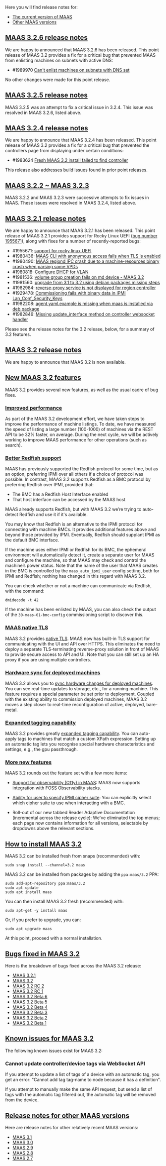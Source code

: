 <!-- "MAAS 3.2 release notes" -->

Here you will find release notes for:

- [The current version of MAAS](#heading--current-maas-release-notes)
- [Other MAAS versions](#heading--other-maas-versions)

<a href="#heading--3-2-6-maas-release-notes"><h2 id="heading--3-2-6-maas-release-notes">MAAS 3.2.6 release notes</h2></a>

We are happy to announced that MAAS 3.2.6 has been released. This point release of MAAS 3.2 provides a fix for a critical bug that prevented MAAS from enlisting machines on subnets with active DNS:

- #1989970 [Can't enlist machines on subnets with DNS set](https://bugs.launchpad.net/bugs/1989970)

No other changes were made for this point release.

<a href="#heading--3-2-5-maas-release-notes"><h2 id="heading--3-2-5-maas-release-notes">MAAS 3.2.5 release notes</h2></a>

MAAS 3.2.5 was an attempt to fix a critical issue in 3.2.4.  This issue was resolved in MAAS 3.2.6, listed above. 

<a href="#heading--3-2-4-maas-release-notes"><h2 id="heading--3-2-4-maas-release-notes">MAAS 3.2.4 release notes</h2></a>

We are happy to announce that MAAS 3.2.4 has been released.  This point release of MAAS 3.2 provides a fix for a critical bug that prevented the controllers page from displaying under certain conditions:

-  #1983624 [Fresh MAAS 3.2 install failed to find controller](https://bugs.launchpad.net/bugs/1983624)

This release also addresses build issues found in prior point releases.

<a href="#heading--3-2-2-3-2-3-release-notes"><h2 id="heading--3-2-2-3-2-3-release-notes">MAAS 3.2.2 ~ MAAS 3.2.3</h2></a>

MAAS 3.2.2 and MAAS 3.2.3 were successive attempts to fix issues in MAAS.  These issues were resolved in MAAS 3.2.4, listed above.

<a href="#heading--3-2-1-maas-release-notes"><h2 id="heading--3-2-1-maas-release-notes">MAAS 3.2.1 release notes</h2></a>

We are happy to announce that MAAS 3.2.1 has been released.  This point release of MAAS 3.2.1 provides support for Rocky Linux UEFI ([bug number 1955671](https://bugs.launchpad.net/bugs/1955671)), along with fixes for a number of recently-reported bugs:

- #1955671: [support for rocky linux UEFI](https://bugs.launchpad.net/bugs/1955671)
- #1980436: [MAAS CLI with anonymous access fails when TLS is enabled](https://bugs.launchpad.net/bugs/1980436)
- #1980490: [MAAS regiond IPC crash due to a machine-resources binary crash when parsing some VPDs](https://bugs.launchpad.net/bugs/1980490)
- #1980818: [Configure DHCP for VLAN](https://bugs.launchpad.net/bugs/1980818)
- #1981536: [volume group creation fails on md device - MAAS 3.2](https://bugs.launchpad.net/bugs/1981536)
- #1981560: [upgrade from 3.1 to 3.2 using debian packages missing steps](https://bugs.launchpad.net/bugs/1981560)
- #1982984: [reverse-proxy service is not displayed for region controller](https://bugs.launchpad.net/bugs/1982984)
- #1929478: [Commissioning fails with binary data in IPMI Lan_Conf_Security_Keys](https://bugs.launchpad.net/bugs/1929478)
- #1982208: [agent.yaml.example is missing when maas is installed via deb package](https://bugs.launchpad.net/bugs/1982208)
- #1982846: [Missing update_interface method on controller websocket handler](https://bugs.launchpad.net/bugs/1982846)

Please see the release notes for the 3.2 release, below, for a summary of 3.2 features.
	
<a href="#heading--current-maas-release-notes"><h2 id="heading--current-maas-release-notes">MAAS 3.2 release notes</h2></a>

We are happy to announce that MAAS 3.2 is now available.

<a href="#heading--new-features"><h2 id="heading--new-features">New MAAS 3.2 features</h2></a>

MAAS 3.2 provides several new features, as well as the usual cadre of bug fixes.

<a href="#heading--improved-performance"><h3 id="heading--improved-performance">Improved performance</h3></a>

As part of the MAAS 3.2 development effort, we have taken steps to improve the performance of machine listings.  To date, we have measured the speed of listing a large number (100-1000) of machines via the REST API to be 32% faster, on average.  During the next cycle, we will be actively working to improve MAAS performance for other operations (such as search).

<a href="#heading--better-redfish-support"><h3 id="heading--better-redfish-support">Better Redfish support</h3></a>

MAAS has previously supported the Redfish protocol for some time, but as an option, preferring IPMI over all others if a choice of protocol was possible.  In contrast, MAAS 3.2 supports Redfish as a BMC protocol by preferring Redfish over IPMI, provided that:

- The BMC has a Redfish Host Interface enabled
- That host interface can be accessed by the MAAS host

MAAS already supports Redfish, but with MAAS 3.2 we’re trying to auto-detect Redfish and use it if it's available.

You may know that Redfish is an alternative to the IPMI protocol for connecting with machine BMCs.  It provides additional features above and beyond those provided by IPMI.  Eventually, Redfish should supplant IPMI as the default BMC interface.

If the machine uses either IPMI or Redfish for its BMC, the ephemeral environment will automatically detect it, create a separate user for MAAS and configure the machine, so that MAAS may check and control the machine’s power status. Note that the name of the user that MAAS creates in the BMC is controlled by the `maas_auto_ipmi_user` config setting, both for IPMI and Redfish; nothing has changed in this regard with MAAS 3.2.

You can check whether or not a machine can communicate via Redfish, with the command: 

```nohighlight
dmidecode -t 42
```

If the machine has been enlisted by MAAS, you can also check the output of the `30-maas-01-bmc-config` commissioning script to discover this.

<a href="#heading--maas-native-tls"><h3 id="heading--maas-native-tls">MAAS native TLS</h3></a>

MAAS 3.2 provides [native TLS](/t/how-to-enable-tls-encryption/5116#heading--about-maas-native-tls). MAAS now has built-in TLS support for communicating with the UI and API over HTTPS. This eliminates the need to deploy a separate TLS-terminating reverse-proxy solution in front of MAAS to provide secure access to API and UI.  Note that you can still set up an HA proxy if you are using multiple controllers.

<a href="#heading--hardware-sync-for-deployed-machines"><h3 id="heading--hardware-sync-for-deployed-machines">Hardware sync for deployed machines</h3></a>

MAAS 3.2 allows you to [sync hardware changes for deployed machines](https://maas.io/docs/how-to-customise-machines#heading--how-to-enable-hardware-sync-on-a-machine).  You can see real-time updates to storage, etc., for a running machine.  This feature requires a special parameter be set prior to deployment.  Coupled with the existing ability to commission deployed machines, MAAS 3.2 moves a step closer to real-time reconfiguration of active, deployed, bare-metal.

<a href="#heading--expanded-tagging-capability"><h3 id="heading--expanded-tagging-capability">Expanded tagging capability</h3></a>
 
MAAS 3.2 provides greatly [expanded tagging capability](/t/how-to-work-with-tags/5928#heading--automatic-tags).  You can auto-apply tags to machines that match a custom XPath expression. Setting up an automatic tag lets you recognise special hardware characteristics and settings, e.g., the gpu passthrough.

<a href="#heading--more-new-features"><h3 id="heading--more-new-features">More new features</h3></a>

MAAS 3.2 rounds out the feature set with a few more items:

- [Support for observability (O11y) in MAAS](/t/how-to-set-up-maas-metrics/5204): MAAS now supports integration with FOSS Observability stacks.

- [Ability for user to specify IPMI cipher suite](/t/power-management-reference/5246): You can explicitly select which cipher suite to use when interacting with a BMC.

- Roll-out of our new tabbed Reader Adaptive Documentation (incremental across the release cycle): We've eliminated the top menus; each page now contains information for all versions, selectable by dropdowns above the relevant sections.

<a href="#heading--how-to-install-maas-3-2"><h2 id="heading--how-to-install-maas-3-2">How to install MAAS 3.2</h2></a>

MAAS 3.2 can be installed fresh from snaps (recommended) with:

```
sudo snap install --channel=3.2 maas
```

MAAS 3.2 can be installed from packages by adding the `ppa:maas/3.2` PPA:

```
sudo add-apt-repository ppa:maas/3.2
sudo apt update
sudo apt install maas
```

You can then install MAAS 3.2 fresh (recommended) with:

```
sudo apt-get -y install maas
```

Or, if you prefer to upgrade, you can:

```
sudo apt upgrade maas
```

At this point, proceed with a normal installation.

<a href="#heading--bugs-fixed-in-maas-3-2"><h2 id="heading--bugs-fixed-in-maas-3-2">Bugs fixed in MAAS 3.2</h2></a>

Here is the breakdown of bugs fixed across the MAAS 3.2 release:

- [MAAS 3.2.1](https://launchpad.net/maas/+milestone/3.2.1)
- [MAAS 3.2](https://launchpad.net/maas/3.2/3.2.0)
- [MAAS 3.2 RC 2](https://launchpad.net/maas/3.2/3.2.0-rc2)
- [MAAS 3.2 RC 1](https://launchpad.net/maas/+milestone/3.2.0-rc1)
- [MAAS 3.2 Beta 6](https://launchpad.net/maas/3.2/3.2.0-beta6)
- [MAAS 3.2 Beta 5](https://launchpad.net/maas/3.2/3.2.0-beta5)
- [MAAS 3.2 Beta 4](https://launchpad.net/maas/3.2/3.2.0-beta4)
- [MAAS 3.2 Beta 3](https://launchpad.net/maas/3.2/3.2.0-beta3)
- [MAAS 3.2 Beta 2](https://launchpad.net/maas/+milestone/3.2.0-beta2)
- [MAAS 3.2 Beta 1](https://launchpad.net/maas/3.2/3.2.0-beta1)
 
<a href="#heading--known-issues-maas-3-2"><h2 id="heading--known-issues-maas-3-2">Known issues for MAAS 3.2</h2></a>

The following known issues exist for MAAS 3.2:

<h3>Cannot update controller/device tags via WebSocket API</h3>

If you attempt to update a list of tags of a device with an automatic tag, you get an error: "Cannot add tag tag-name to node because it has a definition".

If you attempt to manually make the same API request, but send a list of tags with the automatic tag filtered out, the automatic tag will be removed from the device.

<a href="#heading--other-maas-versions"><h2 id="heading--other-maas-versions">Release notes for other MAAS versions</h2></a>

Here are release notes for other relatively recent MAAS versions:

- [MAAS 3.1](/t/what-is-new-with-maas-3-1/5964)
- [MAAS 3.0](/t/what-is-new-with-maas-3-0/5963)
- [MAAS 2.9](/t/what-is-new-with-maas-2-9/5961)
- [MAAS 2.8](/t/what-is-new-with-maas-2-8/5994)
- [MAAS 2.7](/t/what-is-new-with-maas-2-7/5993)
